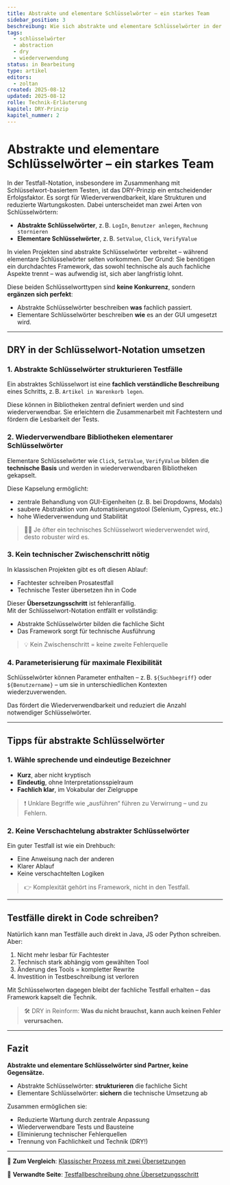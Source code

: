 ```yaml
---
title: Abstrakte und elementare Schlüsselwörter – ein starkes Team
sidebar_position: 3
beschreibung: Wie sich abstrakte und elementare Schlüsselwörter in der Testautomatisierung ergänzen – und warum sie gemeinsam DRY ermöglichen.
tags:
  - schlüsselwörter
  - abstraction
  - dry
  - wiederverwendung
status: in Bearbeitung
type: artikel
editors:
  - zoltan
created: 2025-08-12
updated: 2025-08-12
rolle: Technik-Erläuterung
kapitel: DRY-Prinzip
kapitel_nummer: 2
---
```


# Abstrakte und elementare Schlüsselwörter – ein starkes Team

In der Testfall-Notation, insbesondere im Zusammenhang mit Schlüsselwort-basiertem Testen, ist das DRY-Prinzip ein entscheidender Erfolgsfaktor. Es sorgt für Wiederverwendbarkeit, klare Strukturen und reduzierte Wartungskosten. Dabei unterscheidet man zwei Arten von Schlüsselwörtern:

- **Abstrakte Schlüsselwörter**, z. B. `LogIn`, `Benutzer anlegen`, `Rechnung stornieren`
- **Elementare Schlüsselwörter**, z. B. `SetValue`, `Click`, `VerifyValue`

In vielen Projekten sind abstrakte Schlüsselwörter verbreitet – während elementare Schlüsselwörter selten vorkommen. Der Grund: Sie benötigen ein durchdachtes Framework, das sowohl technische als auch fachliche Aspekte trennt – was aufwendig ist, sich aber langfristig lohnt.

Diese beiden Schlüsselworttypen sind **keine Konkurrenz**, sondern **ergänzen sich perfekt**:

- Abstrakte Schlüsselwörter beschreiben **was** fachlich passiert.
- Elementare Schlüsselwörter beschreiben **wie** es an der GUI umgesetzt wird.

---

## DRY in der Schlüsselwort-Notation umsetzen

### 1. Abstrakte Schlüsselwörter strukturieren Testfälle

Ein abstraktes Schlüsselwort ist eine **fachlich verständliche Beschreibung** eines Schritts, z. B. `Artikel in Warenkorb legen`.

Diese können in Bibliotheken zentral definiert werden und sind wiederverwendbar. Sie erleichtern die Zusammenarbeit mit Fachtestern und fördern die Lesbarkeit der Tests.

### 2. Wiederverwendbare Bibliotheken elementarer Schlüsselwörter

Elementare Schlüsselwörter wie `Click`, `SetValue`, `VerifyValue` bilden die **technische Basis** und werden in wiederverwendbaren Bibliotheken gekapselt.

Diese Kapselung ermöglicht:

- zentrale Behandlung von GUI-Eigenheiten (z. B. bei Dropdowns, Modals)
- saubere Abstraktion vom Automatisierungstool (Selenium, Cypress, etc.)
- hohe Wiederverwendung und Stabilität

> 👷‍♂️ Je öfter ein technisches Schlüsselwort wiederverwendet wird, desto robuster wird es.

### 3. Kein technischer Zwischenschritt nötig

In klassischen Projekten gibt es oft diesen Ablauf:

- Fachtester schreiben Prosatestfall
- Technische Tester übersetzen ihn in Code

Dieser **Übersetzungsschritt** ist fehleranfällig.  
Mit der Schlüsselwort-Notation entfällt er vollständig:

- Abstrakte Schlüsselwörter bilden die fachliche Sicht
- Das Framework sorgt für technische Ausführung

> 💡 Kein Zwischenschritt = keine zweite Fehlerquelle

### 4. Parameterisierung für maximale Flexibilität

Schlüsselwörter können Parameter enthalten – z. B. `${Suchbegriff}` oder `${Benutzername}` – um sie in unterschiedlichen Kontexten wiederzuverwenden.

Das fördert die Wiederverwendbarkeit und reduziert die Anzahl notwendiger Schlüsselwörter.

---

## Tipps für abstrakte Schlüsselwörter

### 1. Wähle sprechende und eindeutige Bezeichner

- **Kurz**, aber nicht kryptisch
- **Eindeutig**, ohne Interpretationsspielraum
- **Fachlich klar**, im Vokabular der Zielgruppe

> ❗ Unklare Begriffe wie „ausführen“ führen zu Verwirrung – und zu Fehlern.

### 2. Keine Verschachtelung abstrakter Schlüsselwörter

Ein guter Testfall ist wie ein Drehbuch:

- Eine Anweisung nach der anderen
- Klarer Ablauf
- Keine verschachtelten Logiken

> 👉 Komplexität gehört ins Framework, nicht in den Testfall.

---

## Testfälle direkt in Code schreiben?

Natürlich kann man Testfälle auch direkt in Java, JS oder Python schreiben. Aber:

1. Nicht mehr lesbar für Fachtester
2. Technisch stark abhängig vom gewählten Tool
3. Änderung des Tools = kompletter Rewrite
4. Investition in Testbeschreibung ist verloren

Mit Schlüsselworten dagegen bleibt der fachliche Testfall erhalten – das Framework kapselt die Technik.

> 🛠️ DRY in Reinform: **Was du nicht brauchst, kann auch keinen Fehler verursachen.**

---

## Fazit

**Abstrakte und elementare Schlüsselwörter sind Partner, keine Gegensätze.**

- Abstrakte Schlüsselwörter: **strukturieren** die fachliche Sicht
- Elementare Schlüsselwörter: **sichern** die technische Umsetzung ab

Zusammen ermöglichen sie:

- Reduzierte Wartung durch zentrale Anpassung
- Wiederverwendbare Tests und Bausteine
- Eliminierung technischer Fehlerquellen
- Trennung von Fachlichkeit und Technik (DRY!)

---

📎 **Zum Vergleich**: [Klassischer Prozess mit zwei Übersetzungen](https://chatgpt.com/g/g-p-68765f9523dc819182113311d4335d65-gitbook-test/uebliche-vorgehensweise/README.md)

📎 **Verwandte Seite**: [Testfallbeschreibung ohne Übersetzungsschritt](https://chatgpt.com/g/g-p-68765f9523dc819182113311d4335d65-gitbook-test/dry-prinzip/keine-uebersetzung-noetig.md)